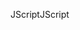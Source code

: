 <span data-ttu-id="8605e-101">JScript</span><span class="sxs-lookup"><span data-stu-id="8605e-101">JScript</span></span>